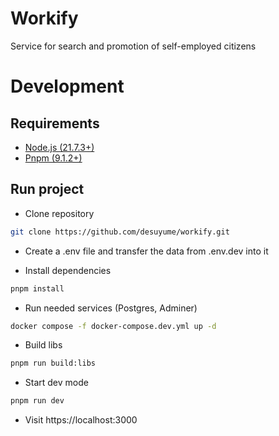 # Workify

Service for search and promotion of self-employed citizens

# Development

## Requirements

* [Node.js (21.7.3+)](https://nodejs.org/en)
* [Pnpm (9.1.2+)](https://pnpm.io/)

## Run project

* Clone repository
```bash
git clone https://github.com/desuyume/workify.git
```

* Create a .env file and transfer the data from .env.dev into it

* Install dependencies
```bash
pnpm install
```

* Run needed services (Postgres, Adminer)
```bash
docker compose -f docker-compose.dev.yml up -d
```

* Build libs
```bash
pnpm run build:libs
```

* Start dev mode
```bash
pnpm run dev
```
* Visit https://localhost:3000
